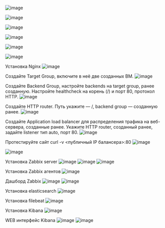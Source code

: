 ![image](https://github.com/SergeySS72/Diplom/assets/134854727/d256df04-0ead-4c7b-bffb-a9f8cd491073)

![image](https://github.com/SergeySS72/Diplom/assets/134854727/6970ade2-870a-4522-879d-48a42f5ccaf9)

![image](https://github.com/SergeySS72/Diplom/assets/134854727/16bddce5-0cdd-4ddb-9204-e89e17273c35)

![image](https://github.com/SergeySS72/Diplom/assets/134854727/d8db223f-e167-443d-8e3a-7c5beaf9ad03)

![image](https://github.com/SergeySS72/Diplom/assets/134854727/2db56a98-b8ea-4cb2-9b68-b5d1207cf448)

![image](https://github.com/SergeySS72/Diplom/assets/134854727/056b9e41-d41a-44ac-b945-9dd787df14e4)

Установка Nginx
![image](https://github.com/SergeySS72/Diplom/assets/134854727/e7a86b25-cd85-4423-86a0-1f4e1c8b2d66)

Создайте Target Group, включите в неё две созданных ВМ.
![image](https://github.com/SergeySS72/Diplom/assets/134854727/02c555a5-8019-41e8-85d1-976a0a9b09ef)

Создайте Backend Group, настройте backends на target group, ранее созданную. Настройте healthcheck на корень (/) и порт 80, протокол HTTP.
![image](https://github.com/SergeySS72/Diplom/assets/134854727/490c2928-f10f-4fbb-8e11-3b41b2bf7f1a)

Создайте HTTP router. Путь укажите — /, backend group — созданную ранее.
![image](https://github.com/SergeySS72/Diplom/assets/134854727/6e96bea2-35bb-4e68-a703-5db408c28e2e)

Создайте Application load balancer для распределения трафика на веб-сервера, созданные ранее. Укажите HTTP router, созданный ранее, задайте listener тип auto, порт 80.
![image](https://github.com/SergeySS72/Diplom/assets/134854727/4b7ac277-29d9-4446-9b78-6019326cd871)

Протестируйте сайт curl -v <публичный IP балансера>:80
![image](https://github.com/SergeySS72/Diplom/assets/134854727/294dddf9-36b7-430d-9b2f-d30ec472932d)

![image](https://github.com/SergeySS72/Diplom/assets/134854727/a3e0b7f0-5cad-4799-a4ca-3517284a1625)

Установка Zabbix server
![image](https://github.com/SergeySS72/Diplom/assets/134854727/ceb9a2a7-196d-4af3-84a0-018c47d40f4c)
![image](https://github.com/SergeySS72/Diplom/assets/134854727/eee4cbd9-67c9-44ce-a646-249d2b7ea186)
![image](https://github.com/SergeySS72/Diplom/assets/134854727/10884870-eb6f-40d8-a188-a8aaabe87842)

Установка Zabbix агентов
![image](https://github.com/SergeySS72/Diplom/assets/134854727/643e5b21-3348-4029-9731-69814e573011)

Дашборд Zabbix
![image](https://github.com/SergeySS72/Diplom/assets/134854727/930f1148-34b7-4af8-95c9-2b8dde7e6cb7)
![image](https://github.com/SergeySS72/Diplom/assets/134854727/25b292f7-0477-40ef-87b5-30df5c3209af)

Установка elasticsearch
![image](https://github.com/SergeySS72/Diplom/assets/134854727/a7fa2c72-1f1e-41df-abd6-192b02041853)

Установка filebeat
![image](https://github.com/SergeySS72/Diplom/assets/134854727/6f8add5e-4b57-4a4d-8c4a-92b753142909)

Установка Kibana
![image](https://github.com/SergeySS72/Diplom/assets/134854727/71dd326b-3b9d-4136-867a-cf8ef647b8e3)

WEB интерфейс Kibana
![image](https://github.com/SergeySS72/Diplom/assets/134854727/097b45ce-88d1-4cd8-9f4e-fd1eef53ff52)
![image](https://github.com/SergeySS72/Diplom/assets/134854727/a96035c2-ef8b-4c70-9246-2278ebae2611)

